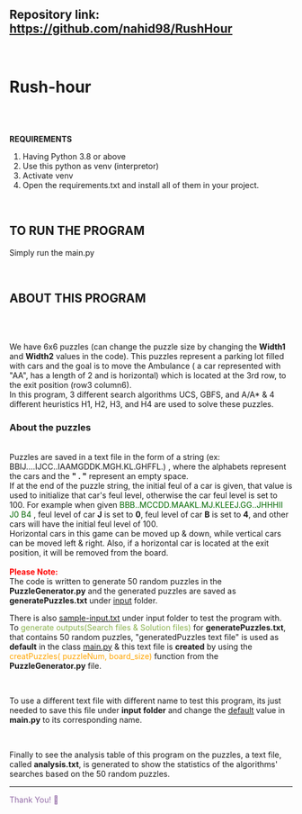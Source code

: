 
**Repository link**: https://github.com/nahid98/RushHour
------------
<br>

# Rush-hour


<br>
<br>

<B>REQUIREMENTS</B>
1. Having Python 3.8 or above
2. Use this python as venv (interpretor)
3. Activate venv
4. Open the requirements.txt and install all of them in your project.

<br>

<h2>TO RUN THE PROGRAM</h2>

Simply run the main.py

<br>

<h2>ABOUT THIS PROGRAM</h2>
<br>
<br> 

We have 6x6 puzzles (can change the puzzle size by changing the <B>Width1</B> and <B>Width2</B> values in the code).
This puzzles represent a parking lot filled with cars and the goal is to move the Ambulance ( a car represented with "AA",
has a length of 2 and is horizontal) which is located at the 3rd row, to the exit position (row3 column6).
<br>
In this program, 3 different search algorithms UCS, GBFS, and A/A* & 4 different heuristics H1, H2, H3, and H4 are used to solve these puzzles.
<br>

<h3> About the puzzles</h3>

<br> 
Puzzles are saved in a text file in the form of a string (ex: BBIJ....IJCC..IAAMGDDK.MGH.KL.GHFFL.)
, where the alphabets represent the cars and the <b>" . "</b> represent an empty space.
<br>
If at the end of the puzzle string, the initial feul of a car is given, that value is used to initialize that car's feul level,
otherwise the car feul level is set to 100.
For example when given <span style="color:rgb(0,102,0)">BBB..MCCDD.MAAKL.MJ.KLEEJ.GG..JHHHII J0 B4 </span>, feul level of car <b>J</b> is set to <b>0</b>, feul level of car <b>B</b> is set to <b>4</b>, and other cars will have the initial feul level of 100.
<br>
Horizontal cars in this game can be moved up & down, while vertical cars can be moved left & right. Also, if a horizontal 
car is located at the exit position, it will be removed from the board.
<br>
<br>

<div>
  <span style="color:red"><B>Please Note:</B></span> <br> 
  The code is written to generate 50 random puzzles in the <B>PuzzleGenerator.py</B> and the generated puzzles are saved as <B>generatePuzzles.txt</B> under <u>input</u> folder. 
  

There is also <U>sample-input.txt</U> under input folder to test the program with.
To <span style="color:rgb(136,176,75)">generate outputs(Search files & Solution files)</span> for <B>generatePuzzles.txt</B>, that contains 50 random puzzles, "generatedPuzzles text file" is used as <B>default</B> in the class <u>main.py</u> & this text file is <B>created</B> by using the <span style="color: orange">creatPuzzles( puzzleNum, board_size)</span> function from the <B>PuzzleGenerator.py</B> file.

<br>

To use a different text file with different name to test this program, its just needed to save this file under **input folder** and change the <U>default</U> value in **main.py** to its corresponding name.

<br>

Finally to see the analysis table of this program on the puzzles, a text file, called <b>analysis.txt</b>, is generated to show the statistics of the algorithms' searches based on the 50 random puzzles.


---------------

<span style="color:rgb(146,106,166)"> Thank You! &#128578;</span>
  
</div>
